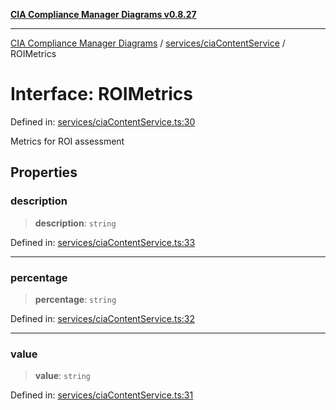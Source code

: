 [**CIA Compliance Manager Diagrams v0.8.27**](../../../README.md)

***

[CIA Compliance Manager Diagrams](../../../modules.md) / [services/ciaContentService](../README.md) / ROIMetrics

# Interface: ROIMetrics

Defined in: [services/ciaContentService.ts:30](https://github.com/Hack23/cia-compliance-manager/blob/26bb73ca86d23be8656cdd29d12202323a449310/src/services/ciaContentService.ts#L30)

Metrics for ROI assessment

## Properties

### description

> **description**: `string`

Defined in: [services/ciaContentService.ts:33](https://github.com/Hack23/cia-compliance-manager/blob/26bb73ca86d23be8656cdd29d12202323a449310/src/services/ciaContentService.ts#L33)

***

### percentage

> **percentage**: `string`

Defined in: [services/ciaContentService.ts:32](https://github.com/Hack23/cia-compliance-manager/blob/26bb73ca86d23be8656cdd29d12202323a449310/src/services/ciaContentService.ts#L32)

***

### value

> **value**: `string`

Defined in: [services/ciaContentService.ts:31](https://github.com/Hack23/cia-compliance-manager/blob/26bb73ca86d23be8656cdd29d12202323a449310/src/services/ciaContentService.ts#L31)
